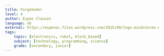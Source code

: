 ```yaml
---
title: Fargekoder
level: 4
author: Espen Clausen
language: nb
external: https://espenec.files.wordpress.com/2015/09/lego-mindstorms-del-4-2.pdf
tags:
    topic: [electronics, robot, block_based]
    subject: [technology, programming, science]
    grade: [secondary, junior]
---
```

